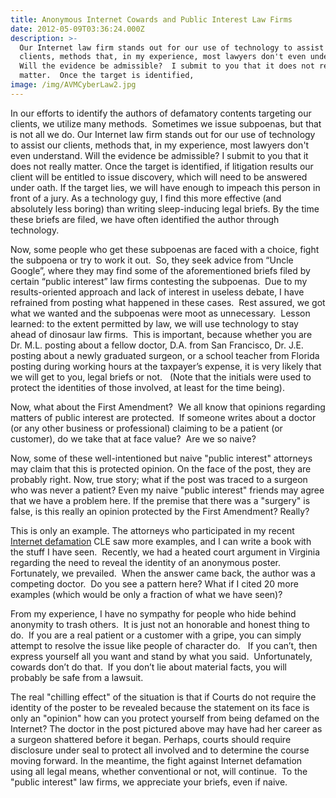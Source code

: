 ```yaml
---
title: Anonymous Internet Cowards and Public Interest Law Firms
date: 2012-05-09T03:36:24.000Z
description: >-
  Our Internet law firm stands out for our use of technology to assist our
  clients, methods that, in my experience, most lawyers don't even understand.
  Will the evidence be admissible?  I submit to you that it does not really
  matter.  Once the target is identified,
image: /img/AVMCyberLaw2.jpg
---
```

In our efforts to identify the authors of defamatory contents targeting our clients, we utilize many methods.&nbsp; Sometimes we issue subpoenas, but that is not all we do. Our Internet law firm stands out for our use of technology to assist our clients, methods that, in my experience, most lawyers don't even understand. Will the evidence be admissible?  I submit to you that it does not really matter.  Once the target is identified, if litigation results our client will be entitled to issue discovery, which will need to be answered under oath.  If the target lies, we will have enough to impeach this person in front of a jury.  As a technology guy, I find this more effective (and absolutely less boring) than writing sleep-inducing legal briefs.  By the time these briefs are filed, we have often identified the author through technology.</p> 

<p>
  Now, some people who get these subpoenas are faced with a choice, fight the subpoena or try to work it out.&nbsp; So, they seek advice from &#8220;Uncle Google&#8221;, where they may find some of the aforementioned briefs filed by certain &#8220;public interest&#8221; law firms contesting the subpoenas.&nbsp; Due to my results-oriented approach and lack of interest in useless debate, I have refrained from posting what happened in these cases.&nbsp; Rest assured, we got what we wanted and the subpoenas were moot as unnecessary.&nbsp; Lesson learned: to the extent permitted by law, we will use technology to stay ahead of dinosaur law firms.&nbsp; This is important, because whether you are Dr. M.L. posting about a fellow doctor, D.A. from San Francisco, Dr. J.E. posting about a newly graduated surgeon, or a school teacher from Florida posting during working hours at the taxpayer&#8217;s expense, it is very likely that we will get to you, legal briefs or not. &nbsp; (Note that the initials were used to protect the identities of those involved, at least for the time being).
</p>

<p>
  Now, what about the First Amendment?&nbsp; We all know that opinions regarding matters of public interest are protected.&nbsp; If someone writes about a doctor (or any other business or professional) claiming to be a patient (or customer), do we take that at face value?&nbsp; Are we so naive?

Now, some of these well-intentioned but naive "public interest"  attorneys may claim that this is protected opinion.  On the face of the post, they are probably right. Now, true story; what if the post was traced to a surgeon who was never a patient? Even my naive "public interest"  friends may agree that we have a problem here. If the premise that there was a "surgery" is false, is this really an opinion protected by the First Amendment? Really?

</p>

<p>
  This is only an example. The attorneys who participated in my recent <a href="http://www.cyberdefamationlawyer.com" target="_blank" class="" rel="nofollow" >Internet defamation</a> CLE saw more examples, and I can write a book with the stuff I have seen.&nbsp; Recently, we had a heated court argument in Virginia regarding the need to reveal the identity of an anonymous poster.&nbsp; Fortunately, we prevailed.&nbsp; When the answer came back, the author was a competing doctor.&nbsp; Do you see a pattern here? What if I cited 20 more examples (which would be only a fraction of what we have seen)?
</p>

<p>
  From my experience, I have no sympathy for people who hide behind anonymity to trash others.&nbsp; It is just not an honorable and honest thing to do.&nbsp; If you are a real patient or a customer with a gripe, you can simply attempt to resolve the issue like people of character do.&nbsp;&nbsp; If you can&#8217;t, then express yourself all you want and stand by what you said.&nbsp; Unfortunately, cowards don&#8217;t do that.&nbsp; If you don&#8217;t lie about material facts, you will probably be safe from a lawsuit.

  The real "chilling effect" of the situation is that if Courts do not require the identity of the poster to be revealed because the statement on its face is only an "opinion" how can you protect yourself from being defamed on the Internet? The doctor in the post pictured above may have had her career as a surgeon shattered before it began. Perhaps, courts should require disclosure under seal to protect all involved and to determine the course moving forward.  In the meantime, the fight against Internet defamation using all legal means, whether conventional or not, will continue.&nbsp; To the "public interest" law firms, we appreciate your briefs, even if naive.
